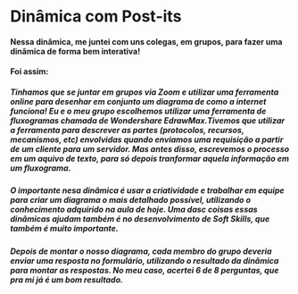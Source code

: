 # Dinâmica com Post-its

#### Nessa dinâmica, me juntei com uns colegas, em grupos, para fazer uma dinâmica de forma bem interativa!

#### Foi assim:

##### Tinhamos que se juntar em grupos via Zoom e utilizar uma ferramenta online para desenhar em conjunto um diagrama de como a internet funciona! Eu e o meu grupo escolhemos utilizar uma ferramenta de fluxogramas chamada de Wondershare EdrawMax.Tivemos que utilizar a ferramenta para descrever as partes (protocolos, recursos, mecanismos, etc) envolvidas quando enviamos uma requisição a partir de um cliente para um servidor. Mas antes disso, escrevemos o processo em um aquivo de texto, para só depois tranformar aquela informação em um fluxograma.

##### O importante nesa dinâmica é usar a criatividade e trabalhar em equipe para criar um diagrama o mais detalhado possível, utilizando o conhecimento adquirido na aula de hoje. Uma dasc coisas essas dinâmicas ajudam também é no desenvolvimento de Soft Skills, que também é muito importante.

##### Depois de montar o nosso diagrama, cada membro do grupo deveria enviar uma resposta no formulário, utilizando o resultado da dinâmica para montar as respostas. No meu caso, acertei 6 de 8 perguntas, que pra mi já é um bom resultado.

